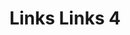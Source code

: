 ---
title:  "Links Links 4"
category: stitches
description: "This is a test."
published: true
js_gist: "1e40959b10ca56549694e6265a79e9b8"
knitout_gist: "6486c1773c80af5fdf027a93a459eda6"
image: "assets/images/linkslinks.2019-04-09 15_07_08.gif"
---
